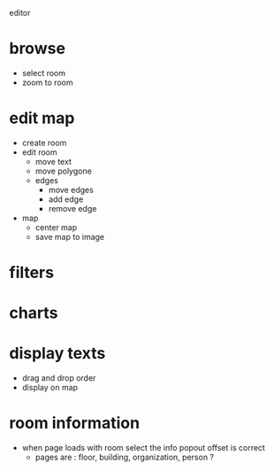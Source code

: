 editor




# browse
* select room
* zoom to room

# edit map
- create room
- edit room 
  - move text
  - move polygone
  - edges
    - move edges
    - add edge
    - remove edge
- map
  - center map
  - save map to image

# filters
# charts
# display texts
- drag and drop order
- display on map


# room information
- when page loads with room select the info popout offset is correct
  - pages are : floor, building, organization, person ?
